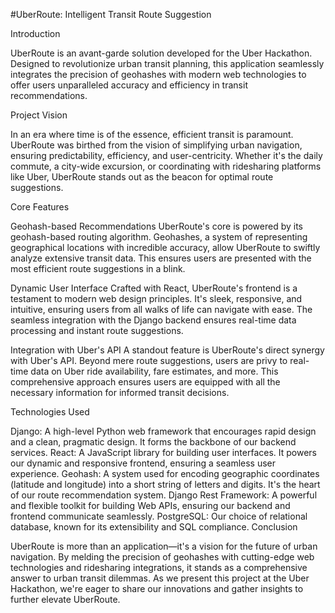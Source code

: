 #UberRoute: Intelligent Transit Route Suggestion

Introduction

UberRoute is an avant-garde solution developed for the Uber Hackathon. Designed to revolutionize urban transit planning, this application seamlessly integrates the precision of geohashes with modern web technologies to offer users unparalleled accuracy and efficiency in transit recommendations.

Project Vision

In an era where time is of the essence, efficient transit is paramount. UberRoute was birthed from the vision of simplifying urban navigation, ensuring predictability, efficiency, and user-centricity. Whether it's the daily commute, a city-wide excursion, or coordinating with ridesharing platforms like Uber, UberRoute stands out as the beacon for optimal route suggestions.

Core Features

Geohash-based Recommendations
UberRoute's core is powered by its geohash-based routing algorithm. Geohashes, a system of representing geographical locations with incredible accuracy, allow UberRoute to swiftly analyze extensive transit data. This ensures users are presented with the most efficient route suggestions in a blink.

Dynamic User Interface
Crafted with React, UberRoute's frontend is a testament to modern web design principles. It's sleek, responsive, and intuitive, ensuring users from all walks of life can navigate with ease. The seamless integration with the Django backend ensures real-time data processing and instant route suggestions.

Integration with Uber's API
A standout feature is UberRoute's direct synergy with Uber's API. Beyond mere route suggestions, users are privy to real-time data on Uber ride availability, fare estimates, and more. This comprehensive approach ensures users are equipped with all the necessary information for informed transit decisions.

Technologies Used

Django: A high-level Python web framework that encourages rapid design and a clean, pragmatic design. It forms the backbone of our backend services.
React: A JavaScript library for building user interfaces. It powers our dynamic and responsive frontend, ensuring a seamless user experience.
Geohash: A system used for encoding geographic coordinates (latitude and longitude) into a short string of letters and digits. It's the heart of our route recommendation system.
Django Rest Framework: A powerful and flexible toolkit for building Web APIs, ensuring our backend and frontend communicate seamlessly.
PostgreSQL: Our choice of relational database, known for its extensibility and SQL compliance.
Conclusion

UberRoute is more than an application—it's a vision for the future of urban navigation. By melding the precision of geohashes with cutting-edge web technologies and ridesharing integrations, it stands as a comprehensive answer to urban transit dilemmas. As we present this project at the Uber Hackathon, we're eager to share our innovations and gather insights to further elevate UberRoute.
